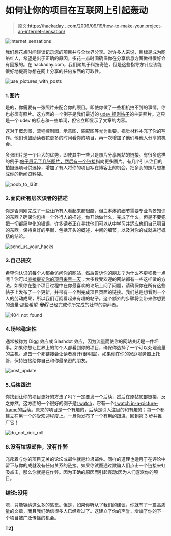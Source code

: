 # 如何让你的项目在互联网上引起轰动

> 原文:[https://hackaday . com/2009/09/19/how-to-make-your project-an-internet-sensation/](https://hackaday.com/2009/09/19/how-to-make-your-project-an-internet-sensation/)

![internet_sensations](../Images/71ecd7223e46d9126fc05cace34ac4e3.png "internet_sensations")

我们想花点时间谈谈记录您的项目并与全世界分享。对许多人来说，目标是成为网络红人，希望是出于正确的原因。多花一点时间确保你在分享信息方面做得很好会有回报的。在 hackaday.com，我们聚焦于科技奇迹，但是这些指导方针应该能很好地提高你想在网上分享的任何东西的可取性。

![use_pictures_with_posts](../Images/eaaee86b5eaf209cfa70c4fc4dc4f6a9.png "use_pictures_with_posts")

### 1.图片

是的，你需要有一张照片来配合你的项目。即使你做了一些相机拍不到的事情，你也必须有照片。这方面的一个例子是我们最近的 [udev 规则帖子](http://hackaday.com/2009/09/18/how-to-write-udev-rules/)的主要照片。这只是一个 udev 的标志和一些单词，但它立即显示了文章的内容。

这对于概念图、流程控制图、示意图、装配图等尤为重要。视觉材料补充了你的写作。他们也鼓励读者花更多的时间看你的项目，再一次增加了他们与他人分享的机会。

多张图片是一个巨大的优势，即使其中一些只是照片分享网站的链接。有很多这样的例子:[帖子展示了几张图片，然后有一个链接](http://www.its.caltech.edu/~costis/sgb_hack/)指向更多图片。有几个引人注目的拍摄选项可供选择，增加了有人将你的项目写在博客上的机会。把多余的照片想象成你的[新闻资料袋](http://en.wikipedia.org/wiki/Press_kit)。

![noob_to_l33t](../Images/e280838262418ad1fdf087f54d5c9e67.png "noob_to_l33t")

### 2.面向所有层次读者的描述

你是否刚刚完成了一些让所有人看起来都很酷，但血淋淋的细节需要专业背景知识的东西？确保你包括一个外行人的描述，你开始做什么，完成了什么。但是不要犯把一切都简单化的错误，许多读者正在寻找他们可以从中学习并适应他们自己项目的东西。保持良好的平衡，包括开头的概述，中间的细节，以及对你的成就进行概括的结论。

![send_us_your_hacks](../Images/e690463748269beef8c6bbc93c739b66.png "send_us_your_hacks")

### 3.自己提交

希望你认识的每个人都会访问你的网站，然后告诉你的朋友？为什么不更积极一点呢？你可以[直接提交你的项目来黑一天](http://hackaday.com/contact-hack-a-day/)；大多数受欢迎的网站都有一些这样做的方法。如果你在整个项目过程中在你最喜欢的论坛上问了问题，请确保你在所有这些帖子上发布了一个更新，并带有一个到完成项目页面的链接。我们总是想看到一个人的劳动成果，所以我们订阅看起来有趣的帖子。这个额外的步骤将会带来你想要的流量:那些希望 ***他们*** 已经完成你所完成的壮举的崇拜者。

![404_not_found](../Images/976a5a7183cb5d1d8a81418cb20a60d0.png "404_not_found")

### 4.场地稳定性

通常被称为 Digg 效应或 Slashdot 效应，因为流量而使你的网站关闭是一件坏事。如果你想让世界上的每个人都看到你的项目，确保你选择了一个可以处理流量的主机。点击一个死链接会让读者离开(很明显)。如果你在你的家庭服务器上托管，保持链接给你自己和你最亲密的朋友。

![post_update](../Images/092c29a9b55e5047e122a659a353bf28.png "post_update")

### 5.后续跟进

你找到让你的项目更好的方法了吗？一定要发一个后续，然后在原帖底部链接，反之亦然。这方面的一个很好的例子是[t watch](http://www.instructables.com/id/Twitter-Watcher-the-twatch/)，它有一个[t watch in-a-picture-frame](http://www.instructables.com/id/Twitter-scrolling-picture-frame/)的后续。原来的项目是一个有趣的，后续是引人注目的和有趣的；每一个都建立在另一个的受欢迎程度上。一旦你发布了一个有用的跟进，回到第 3 步并推广它！

![do_not_rick_roll](../Images/feccc5422312a9fdefe49974ea8a8f58.png "do_not_rick_roll")

### 6.没有垃圾邮件，没有作弊

充斥着与你的项目无关的论坛或邮件就是垃圾邮件。同样的道理也适用于在评论中留下与你的成就没有任何关系的链接。如果你试图通过欺骗人们点击一个链接来虹吸点击，那么你就是在作弊。因为正确的原因而引起轰动:因为人们喜欢你的项目。

### 结论:没用

嗯，只能容纳这么多的感觉。但是，如果你听从了我们的建议，你就有了一篇高质量的文章，而且我们确信很多人已经看过了。这建立了你的声誉，增加了你的下一个项目被广泛传播的机会。

 **T2】**